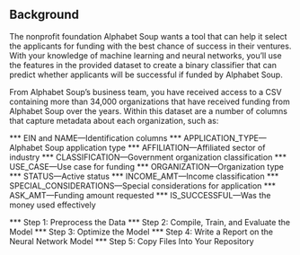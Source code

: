 ## Background
The nonprofit foundation Alphabet Soup wants a tool that can help it select the applicants for funding with the best chance of success in their ventures. With your knowledge of machine learning and neural networks, you’ll use the features in the provided dataset to create a binary classifier that can predict whether applicants will be successful if funded by Alphabet Soup.

From Alphabet Soup’s business team, you have received access to a CSV containing more than 34,000 organizations that have received funding from Alphabet Soup over the years. Within this dataset are a number of columns that capture metadata about each organization, such as:

*** EIN and NAME—Identification columns
*** APPLICATION_TYPE—Alphabet Soup application type
*** AFFILIATION—Affiliated sector of industry
*** CLASSIFICATION—Government organization classification
*** USE_CASE—Use case for funding
*** ORGANIZATION—Organization type
*** STATUS—Active status
*** INCOME_AMT—Income classification
*** SPECIAL_CONSIDERATIONS—Special considerations for application
*** ASK_AMT—Funding amount requested
*** IS_SUCCESSFUL—Was the money used effectively

*** Step 1: Preprocess the Data
*** Step 2: Compile, Train, and Evaluate the Model
*** Step 3: Optimize the Model
*** Step 4: Write a Report on the Neural Network Model
*** Step 5: Copy Files Into Your Repository
